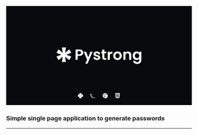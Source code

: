 <img src="app/static/img/readme-cover.png" alt="readme-cover">

### Simple single page application to generate passwords

---